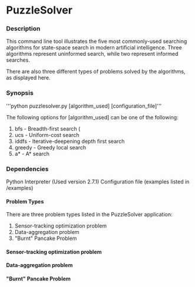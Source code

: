# PuzzleSolver
### Description
   This command line tool illustrates the five most commonly-used searching algorithms for state-space search in modern 
   artificial intelligence. Three algorithms represent uninformed search, while two represent informed searches.
   
   There are also three different types of problems solved by the algorithms, as displayed here.
 

### Synopsis
  '''python puzzlesolver.py [algorithm_used] [configuration_file]'''
    
  The following options for [algorithm_used] can be one of the following:
  1. bfs - Breadth-first search (
  2. ucs - Uniform-cost search
  3. iddfs - Iterative-deepening depth first search
  4. greedy - Greedy local search
  5. a* - A* search 
### Dependencies
Python Interpreter (Used version 2.7.1)
Configuration file (examples listed in /examples)

#### Problem Types
  There are three problem types listed in the PuzzleSolver application: 
  1. Sensor-tracking optimization problem 
  2. Data-aggregation problem
  3. "Burnt" Pancake Problem
#### Sensor-tracking optimization problem
#### Data-aggregation problem
#### "Burnt" Pancake Problem
  
